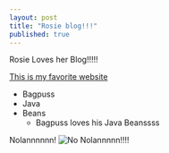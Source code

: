 ```yaml
---
layout: post
title: "Rosie blog!!!"
published: true
---
```





Rosie Loves her Blog!!!!!

[This is my favorite website](www.facebook.com "*Hint: its Facebook")

- Bagpuss
- Java
- Beans
  - Bagpuss loves his Java Beanssss


Nolannnnnn!
![No Nolannnnn!!!!]({{site.baseurl}}/https://avatars1.githubusercontent.com/u/10273930?v=3&s=460)
